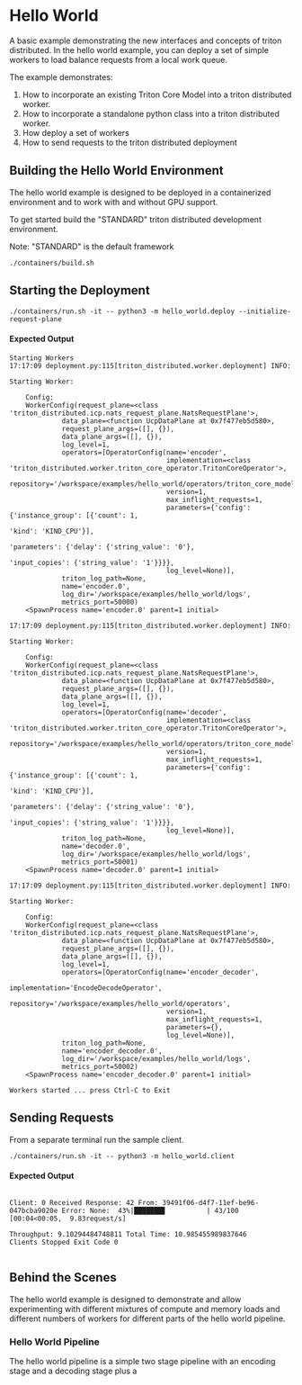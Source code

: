 <!--
SPDX-FileCopyrightText: Copyright (c) 2024-2025 NVIDIA CORPORATION & AFFILIATES. All rights reserved.
SPDX-License-Identifier: Apache-2.0

Licensed under the Apache License, Version 2.0 (the "License");
you may not use this file except in compliance with the License.
You may obtain a copy of the License at

http://www.apache.org/licenses/LICENSE-2.0

Unless required by applicable law or agreed to in writing, software
distributed under the License is distributed on an "AS IS" BASIS,
WITHOUT WARRANTIES OR CONDITIONS OF ANY KIND, either express or implied.
See the License for the specific language governing permissions and
limitations under the License.
-->

# Hello World

A basic example demonstrating the new interfaces and concepts of
triton distributed. In the hello world example, you can deploy a set
of simple workers to load balance requests from a local work queue.

The example demonstrates:

1. How to incorporate an existing Triton Core Model into a triton distributed worker.
1. How to incorporate a standalone python class into a triton distributed worker.
1. How deploy a set of workers
1. How to send requests to the triton distributed deployment


## Building the Hello World Environment

The hello world example is designed to be deployed in a containerized
environment and to work with and without GPU support.

To get started build the "STANDARD" triton distributed development
environment.

Note: "STANDARD" is the default framework

```
./containers/build.sh
```


## Starting the Deployment

```
./containers/run.sh -it -- python3 -m hello_world.deploy --initialize-request-plane
```

#### Expected Output


```
Starting Workers
17:17:09 deployment.py:115[triton_distributed.worker.deployment] INFO:

Starting Worker:

	Config:
	WorkerConfig(request_plane=<class 'triton_distributed.icp.nats_request_plane.NatsRequestPlane'>,
             data_plane=<function UcpDataPlane at 0x7f477eb5d580>,
             request_plane_args=([], {}),
             data_plane_args=([], {}),
             log_level=1,
             operators=[OperatorConfig(name='encoder',
                                       implementation=<class 'triton_distributed.worker.triton_core_operator.TritonCoreOperator'>,
                                       repository='/workspace/examples/hello_world/operators/triton_core_models',
                                       version=1,
                                       max_inflight_requests=1,
                                       parameters={'config': {'instance_group': [{'count': 1,
                                                                                  'kind': 'KIND_CPU'}],
                                                              'parameters': {'delay': {'string_value': '0'},
                                                                             'input_copies': {'string_value': '1'}}}},
                                       log_level=None)],
             triton_log_path=None,
             name='encoder.0',
             log_dir='/workspace/examples/hello_world/logs',
             metrics_port=50000)
	<SpawnProcess name='encoder.0' parent=1 initial>

17:17:09 deployment.py:115[triton_distributed.worker.deployment] INFO:

Starting Worker:

	Config:
	WorkerConfig(request_plane=<class 'triton_distributed.icp.nats_request_plane.NatsRequestPlane'>,
             data_plane=<function UcpDataPlane at 0x7f477eb5d580>,
             request_plane_args=([], {}),
             data_plane_args=([], {}),
             log_level=1,
             operators=[OperatorConfig(name='decoder',
                                       implementation=<class 'triton_distributed.worker.triton_core_operator.TritonCoreOperator'>,
                                       repository='/workspace/examples/hello_world/operators/triton_core_models',
                                       version=1,
                                       max_inflight_requests=1,
                                       parameters={'config': {'instance_group': [{'count': 1,
                                                                                  'kind': 'KIND_CPU'}],
                                                              'parameters': {'delay': {'string_value': '0'},
                                                                             'input_copies': {'string_value': '1'}}}},
                                       log_level=None)],
             triton_log_path=None,
             name='decoder.0',
             log_dir='/workspace/examples/hello_world/logs',
             metrics_port=50001)
	<SpawnProcess name='decoder.0' parent=1 initial>

17:17:09 deployment.py:115[triton_distributed.worker.deployment] INFO:

Starting Worker:

	Config:
	WorkerConfig(request_plane=<class 'triton_distributed.icp.nats_request_plane.NatsRequestPlane'>,
             data_plane=<function UcpDataPlane at 0x7f477eb5d580>,
             request_plane_args=([], {}),
             data_plane_args=([], {}),
             log_level=1,
             operators=[OperatorConfig(name='encoder_decoder',
                                       implementation='EncodeDecodeOperator',
                                       repository='/workspace/examples/hello_world/operators',
                                       version=1,
                                       max_inflight_requests=1,
                                       parameters={},
                                       log_level=None)],
             triton_log_path=None,
             name='encoder_decoder.0',
             log_dir='/workspace/examples/hello_world/logs',
             metrics_port=50002)
	<SpawnProcess name='encoder_decoder.0' parent=1 initial>

Workers started ... press Ctrl-C to Exit
```

## Sending Requests

From a separate terminal run the sample client.

```
./containers/run.sh -it -- python3 -m hello_world.client
```

#### Expected Output

```

Client: 0 Received Response: 42 From: 39491f06-d4f7-11ef-be96-047bcba9020e Error: None:  43%|███████▋          | 43/100 [00:04<00:05,  9.83request/s]

Throughput: 9.10294484748811 Total Time: 10.985455989837646
Clients Stopped Exit Code 0


```

## Behind the Scenes

The hello world example is designed to demonstrate and allow
experimenting with different mixtures of compute and memory loads and
different numbers of workers for different parts of the hello world
pipeline.

### Hello World Pipeline

The hello world pipeline is a simple two stage pipeline with an
encoding stage and a decoding stage plus a


<!--

```
examples/
└── hello_world
    ├── README.md
    ├── api_server
    ├── client (optional)
    ├── deploy
    │   └── __main__.py (should it contain all workers, the example have here also API server-like logic to publish requests from users)
    ├── docs
    ├── operators
    │   └── triton_core_models (optional)
    │       ├── decoder
    │       │   ├── 1
    │       │   │   └── model.py
    │       │   └── config.pbtxt
    │       └── encoder
    │           ├── 1
    │           │   └── model.py
    │           └── config.pbtxt
    ├── router (optional)
    ├── scripts (What should be here?)
    ├── single_file.py
    └── tests
```

Review plans for deploy cli / client cli
```
deploy --encoder workers:instances:device --decoder workers:instances:device --encoder-decoder workers
  in future
  deploy --api-server <kserve>
  deploy --request-plane nginx  (would need to convert encode decode into bls?)
```


Below is a high-level overview of how Triton Distributed is organized, with special attention to the “hello world” example that demonstrates how the system’s pieces fit together.

---


## 3. “Hello World” Layout
In `examples/hello_world/`, you see a minimal demonstration of how to:

1. Create a few Triton models (the “encoder” and “decoder”).
2. Start a small distributed deployment with these models.
3. Send requests in parallel and demonstrate data-plane usage.

### 3.1 Directory Structure

```
examples/hello_world/
  deploy/
    __main__.py     # Entry point that starts the “hello world” deployment
  operators/
    triton_core_models/
      encoder/1/model.py    # Python model code for an “encoder” step
      decoder/1/model.py    # Python model code for a “decoder” step
```

#### (a) The `__main__.py` (Deploy Script)
This file spins up everything end-to-end:

- Creates a local NATS server object (`nats_server`) so that requests can be published and consumed.
- Defines **OperatorConfig** objects for the two Triton models, `encoder` and `decoder`. Each references a local path to the Python model code and custom parameters (e.g., instance group, concurrency, etc.).
- Defines a custom “orchestrator” operator named `encoder_decoder` (`EncodeDecodeOperator` in the code) that chains calls to the `encoder` and `decoder`.
- Creates three WorkerConfig entries:
  1. Worker that hosts the `encoder` model  **(REMOVE in Python)**
  2. Worker that hosts the `decoder` model  **(REMOVE in Python)**
  3. Worker that hosts the aggregator operator (`encoder_decoder`) (Python HERE)
- Launches all three processes with a `Deployment` object. (We need separate entry points for API server)
- Sends test requests to `encoder_decoder` operator (which calls `encoder` then `decoder`) and verifies the results. (this will run vLLM)


#### (c) The `EncodeDecodeOperator`
This is a custom operator (in `deploy/__main__.py` as a short class, or sometimes in a separate file) that demonstrates how to chain calls:

```python
for request in requests:
  # 1. Send "input" to the "encoder" model
  encoded_responses = await self._encoder.async_infer(inputs={"input": request.inputs["input"]})

  # 2. When the encoder finishes, read "input_copies" from the response
  #    then call “decoder” with the “encoded” output
  decoded_responses = await self._decoder.async_infer(
      inputs={"input": encoded_response.outputs["output"]},
      parameters={"input_copies": input_copies},
  )

  # 3. Return the result back to the user
  await request.response_sender().send(final=True, outputs={"output": decoded_response.outputs["output"]})
```

Hence, the aggregator itself is just a normal Python class implementing the `Operator` interface, but inside it calls **RemoteOperator** objects for actual inference.

## 5. How the Hello World Example Flows
1. **`main()`** in `examples/hello_world/deploy/__main__.py` starts:
   - A local NATS server for request-plane traffic.
   - Worker processes for “encoder,” “decoder,” and “encoder_decoder.”
2. Each Worker loads a Python model or an Operator class:
   - The `encoder` Worker loads the model code from `encoder/1/model.py`.
   - The `decoder` Worker does the same for `decoder/1/model.py`.
   - The `encoder_decoder` Worker instantiates the `EncodeDecodeOperator` Python class, which calls `encoder` and `decoder` remotely.
3. The script then calls `send_requests(nats_server_url)`:
   - It uses a **RemoteOperator** for `encoder_decoder` and does something like:
     ```python
     remote_operator: RemoteOperator = RemoteOperator("encoder_decoder", 1, request_plane, data_plane)
     await remote_operator.async_infer(inputs={"input": some_numpy_array})
     ```
4. The `async_infer()` method publishes a request to the “encoder_decoder” Worker (via `NatsRequestPlane`) and references data (via `UcpDataPlane`).
5. The aggregator Worker receives the request, calls `_encoder.async_infer()`, which sends a second request to the “encoder” Worker:
   - The “encoder” Worker runs the simple tile/invert logic.
   - Once done, it returns the result to the aggregator Worker.
6. The aggregator Worker then calls `_decoder.async_infer()`, which calls the “decoder” Worker’s model, which re-inverts and slices the data, returning it back.
7. Finally, the aggregator Worker returns the final “decoded” data to the original caller in `send_requests`.

-->
